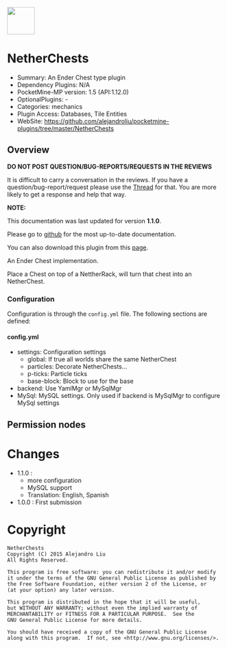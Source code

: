 <img src="https://raw.githubusercontent.com/alejandroliu/pocketmine-plugins/master/Media/EnderChest.png" style="width:64px;height:64px" width="64" height="64"/>

# NetherChests

* Summary: An Ender Chest type plugin
* Dependency Plugins: N/A
* PocketMine-MP version: 1.5 (API:1.12.0)
* OptionalPlugins: -
* Categories: mechanics
* Plugin Access: Databases, Tile Entities
* WebSite: https://github.com/alejandroliu/pocketmine-plugins/tree/master/NetherChests

## Overview

<!-- php: $v_forum_thread = "http://forums.pocketmine.net/threads/killrate.8060/"; -->
<!-- template: prologue.md -->

**DO NOT POST QUESTION/BUG-REPORTS/REQUESTS IN THE REVIEWS**

It is difficult to carry a conversation in the reviews.  If you
have a question/bug-report/request please use the
[Thread](http://forums.pocketmine.net/threads/killrate.8060/) for
that.  You are more likely to get a response and help that way.

**NOTE:**

This documentation was last updated for version **1.1.0**.

Please go to
[github](https://github.com/alejandroliu/pocketmine-plugins/tree/master/NetherChests)
for the most up-to-date documentation.

You can also download this plugin from this [page](https://github.com/alejandroliu/pocketmine-plugins/releases/tag/NetherChests-1.1.0).

<!-- template-end -->

An Ender Chest implementation.

Place a Chest on top of a NettherRack, will turn that chest into an NetherChest.

### Configuration

Configuration is through the `config.yml` file.
The following sections are defined:

#### config.yml

*  settings: Configuration settings
	*  global: If true all worlds share the same NetherChest
	*  particles: Decorate NetherChests...
	*  p-ticks: Particle ticks
	*  base-block: Block to use for the base
*  backend: Use YamlMgr or MySqlMgr
*  MySql: MySQL settings. Only used if backend is MySqlMgr to configure MySql settings


## Permission nodes

# Changes

* 1.1.0 :
  - more configuration
  - MySQL support
  - Translation: English, Spanish
* 1.0.0 : First submission

# Copyright

    NetherChests
    Copyright (C) 2015 Alejandro Liu
    All Rights Reserved.

    This program is free software: you can redistribute it and/or modify
    it under the terms of the GNU General Public License as published by
    the Free Software Foundation, either version 2 of the License, or
    (at your option) any later version.

    This program is distributed in the hope that it will be useful,
    but WITHOUT ANY WARRANTY; without even the implied warranty of
    MERCHANTABILITY or FITNESS FOR A PARTICULAR PURPOSE.  See the
    GNU General Public License for more details.

    You should have received a copy of the GNU General Public License
    along with this program.  If not, see <http://www.gnu.org/licenses/>.

